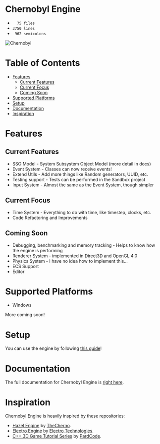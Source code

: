# Chernobyl Engine

- `  75 files`
- `3750 lines`
- ` 962 semicolons`

![Chernobyl](/Resources/Branding/Logo.png?raw=true "Chernobyl")

# Table of Contents

- [Features](#features)
  - [Current Features](#current-features)
  - [Current Focus](#current-focus)
  - [Coming Soon](#coming-soon)
- [Supported Platforms](#supported-platforms)
- [Setup](#setup)
- [Documentation](#documentation)
- [Inspiration](#inspiration)

# Features

## Current Features

- SSO Model - System Subsystem Object Model (more detail in docs)
- Event System - Classes can now receive events!
- Extend Utils - Add more things like Random generators, UUID, etc.
- Testing support - Tests can be performed in the Sandbox project
- Input System - Almost the same as the Event System, though simpler

## Current Focus

- Time System - Everything to do with time, like timestep, clocks, etc.
- Code Refactoring and Improvements

## Coming Soon

- Debugging, benchmarking and memory tracking - Helps to know how the engine is performing
- Renderer System - implemented in Direct3D and OpenGL 4.0
- Physics System - I have no idea how to implement this...
- ECS Support
- Editor

# Supported Platforms

- Windows

More coming soon!

# Setup

You can use the engine by following [this guide](/Resources/Documentation/Setup.md)!

# Documentation

The full documentation for Chernobyl Engine is [right here](/Resources/Documentation/Documentation.md).

# Inspiration

Chernobyl Engine is heavily inspired by these repositories:
- [Hazel Engine](https://github.com/TheCherno/Hazel) by [TheCherno](https://www.youtube.com/channel/UCQ-W1KE9EYfdxhL6S4twUNw).
- [Electro Engine](https://github.com/Electro-Technologies/Electro) by [Electro Technologies](https://github.com/Electro-Technologies).
- [C++ 3D Game Tutorial Series](https://github.com/PardCode/CPP-3D-Game-Tutorial-Series) by [PardCode](https://www.youtube.com/channel/UCs1ssVSR49YItKE7DZ3-Jcw).